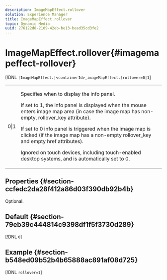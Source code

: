 ```yaml
---
description: ImageMapEffect.rollover
solution: Experience Manager
title: ImageMapEffect.rollover
topic: Dynamic Media
uuid: 276122d8-2109-42eb-be13-bead35cd3fe2
---
```


# ImageMapEffect.rollover{#imagemapeffect-rollover}

[!DNL `[ImageMapEffect.|<containerId>_imageMapEffect.]rollover=0|1`]

<table id="table_2671D63442B54F659C32C4A3CC61DD7C"> 
 <tbody> 
  <tr> 
   <td colname="col1"> <p><span class="codeph"> 0|1</span> </p> </td> 
   <td colname="col2"> <p>Specifies when to display the info panel. </p> <p>If set to <span class="codeph"> 1</span>, the info panel is displayed when the mouse enters image map area (in case the image map has non-empty, <span class="codeph"> rollover_key</span> attribute). </p> <p>If set to <span class="codeph"> 0</span> info panel is triggered when the image map is clicked (if the image map has a non-empty <span class="codeph"> rollover_key</span> and empty <span class="codeph"> href</span> attributes). </p> <p> Ignored on touch devices, including touch-enabled desktop systems, and is automatically set to <span class="codeph"> 0</span>. </p> </td> 
  </tr> 
 </tbody> 
</table>

## Properties {#section-ccfedc2da28f412a86d03f390db92b4b}

Optional.

## Default {#section-79eb39c444814c9398df1f5f3730d289}

[!DNL `0`]

## Example {#section-b548ed09b52b4b65888ac891af08d725}

[!DNL `rollover=1`] 
